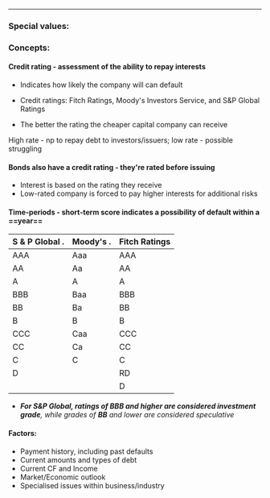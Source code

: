***
### Special values:

### Concepts:

#### Credit rating - assessment of the ability to repay interests 
- Indicates how likely the company will can default 

- Credit ratings: Fitch Ratings, Moody's Investors Service, and S&P Global Ratings

- The better the rating the cheaper capital company can receive

High rate - np to repay debt to investors/issuers; low rate - possible struggling 


#### Bonds also have a credit rating - they're rated before issuing
- Interest is based on the rating they receive 
- Low-rated company is forced to pay higher interests for additional risks 

#### Time-periods - short-term score indicates a possibility of default within a ==year== 

| S & P Global               . | Moody's                   . | Fitch Ratings |
| ---------------------------- | --------------------------- | ------------- |
| AAA                          | Aaa                         | AAA           |
| AA                           | Aa                          | AA            |
| A                            | A                           | A             |
| BBB                          | Baa                         | BBB           |
| BB                           | Ba                          | BB            |
| B                            | B                           | B             |
| CCC                          | Caa                         | CCC           |
| CC                           | Ca                          | CC            |
| C                            | C                           | C             |
| D                            |                             | RD            |
|                              |                             | D             |
- ***For S&P Global, ratings of BBB and higher are considered investment grade**, while grades of **BB** and lower are considered speculative*

#### Factors:
- Payment history, including past defaults 
- Current amounts and types of debt 
- Current CF and Income 
- Market/Economic outlook 
- Specialised issues within business/industry 